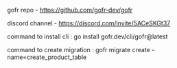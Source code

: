 gofr repo - https://github.com/gofr-dev/gofr

discord channel - https://discord.com/invite/5ACeSKGt37

command to install cli : go install gofr.dev/cli/gofr@latest

command to create migration :  gofr migrate create -name=create_product_table

